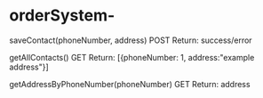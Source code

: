 # orderSystem-

saveContact(phoneNumber, address)
POST
Return: success/error


getAllContacts()
GET
Return: [{phoneNumber: 1, address:"example address"}]

getAddressByPhoneNumber(phoneNumber)
GET
Return: address